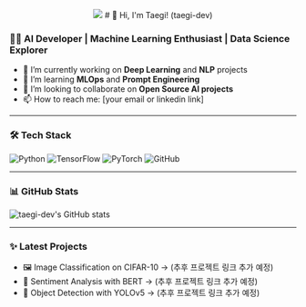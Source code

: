 <p align="center">
  <img src="https://capsule-render.vercel.app/api?type=waving&color=0:fc6076,100:ff9a44&height=200&section=header&text=Hi,%20I'm%20Taegi!&fontSize=50&fontAlignY=40&fontColor=ffffff" />
# 👋 Hi, I'm Taegi! (taegi-dev)</p>

### 🧑‍💻 AI Developer | Machine Learning Enthusiast | Data Science Explorer

- 🔭 I’m currently working on **Deep Learning** and **NLP** projects
- 🌱 I’m learning **MLOps** and **Prompt Engineering**
- 🤝 I’m looking to collaborate on **Open Source AI projects**
- 📫 How to reach me: [your email or linkedin link]

---

### 🛠️ Tech Stack
![Python](https://img.shields.io/badge/Python-3776AB?style=for-the-badge&logo=python&logoColor=white)
![TensorFlow](https://img.shields.io/badge/TensorFlow-FF6F00?style=for-the-badge&logo=tensorflow&logoColor=white)
![PyTorch](https://img.shields.io/badge/PyTorch-EE4C2C?style=for-the-badge&logo=pytorch&logoColor=white)
![GitHub](https://img.shields.io/badge/GitHub-181717?style=for-the-badge&logo=github&logoColor=white)

---

### 📊 GitHub Stats
![taegi-dev's GitHub stats](https://github-readme-stats.vercel.app/api?username=taegi-dev&show_icons=true&theme=tokyonight)

---

### ✨ Latest Projects
- 🖼️ Image Classification on CIFAR-10 → (추후 프로젝트 링크 추가 예정)
- 📝 Sentiment Analysis with BERT → (추후 프로젝트 링크 추가 예정)
- 🧠 Object Detection with YOLOv5 → (추후 프로젝트 링크 추가 예정)
